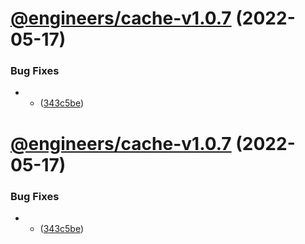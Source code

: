# [@engineers/cache-v1.0.7](https://github.com/eng-dibo/dibo/compare/@engineers/cache-v1.0.6...@engineers/cache-v1.0.7) (2022-05-17)

### Bug Fixes

- - ([343c5be](https://github.com/eng-dibo/dibo/commit/343c5be0482473b1399c3b69a6b41eaca35a88dc))

# [@engineers/cache-v1.0.7](https://github.com/eng-dibo/dibo/compare/@engineers/cache-v1.0.6...@engineers/cache-v1.0.7) (2022-05-17)

### Bug Fixes

- - ([343c5be](https://github.com/eng-dibo/dibo/commit/343c5be0482473b1399c3b69a6b41eaca35a88dc))
